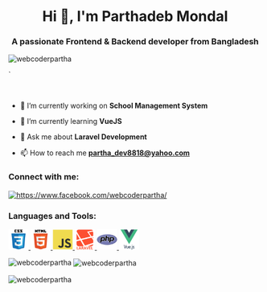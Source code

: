 <h1 align="center">Hi 👋, I'm Parthadeb Mondal</h1>
<h3 align="center">A passionate Frontend & Backend developer from Bangladesh</h3>

<p align="left"> <img src="https://komarev.com/ghpvc/?username=webcoderpartha&label=Profile%20views&color=0e75b6&style=flat" alt="webcoderpartha" /> </p>
`<p align="left"> <a href="https://twitter.com/" target="blank"><img src="https://img.shields.io/twitter/follow/?logo=twitter&style=for-the-badge" alt="" /></a> </p>

- 🔭 I’m currently working on **School Management System**

- 🌱 I’m currently learning **VueJS**

- 💬 Ask me about **Laravel Development**

- 📫 How to reach me **partha_dev8818@yahoo.com**

<h3 align="left">Connect with me:</h3>
<p align="left">
<a href="https://www.facebook.com/webcoderpartha/" target="blank"><img align="center" src="https://raw.githubusercontent.com/rahuldkjain/github-profile-readme-generator/master/src/images/icons/Social/facebook.svg" alt="https://www.facebook.com/webcoderpartha/" height="30" width="40" /></a>
</p>

<h3 align="left">Languages and Tools:</h3>
<p align="left"> <a href="https://www.w3schools.com/css/" target="_blank" rel="noreferrer"> <img src="https://raw.githubusercontent.com/devicons/devicon/master/icons/css3/css3-original-wordmark.svg" alt="css3" width="40" height="40"/> </a> <a href="https://www.w3.org/html/" target="_blank" rel="noreferrer"> <img src="https://raw.githubusercontent.com/devicons/devicon/master/icons/html5/html5-original-wordmark.svg" alt="html5" width="40" height="40"/> </a> <a href="https://developer.mozilla.org/en-US/docs/Web/JavaScript" target="_blank" rel="noreferrer"> <img src="https://raw.githubusercontent.com/devicons/devicon/master/icons/javascript/javascript-original.svg" alt="javascript" width="40" height="40"/> </a> <a href="https://laravel.com/" target="_blank" rel="noreferrer"> <img src="https://raw.githubusercontent.com/devicons/devicon/master/icons/laravel/laravel-plain-wordmark.svg" alt="laravel" width="40" height="40"/> </a> <a href="https://www.php.net" target="_blank" rel="noreferrer"> <img src="https://raw.githubusercontent.com/devicons/devicon/master/icons/php/php-original.svg" alt="php" width="40" height="40"/> </a> <a href="https://vuejs.org/" target="_blank" rel="noreferrer"> <img src="https://raw.githubusercontent.com/devicons/devicon/master/icons/vuejs/vuejs-original-wordmark.svg" alt="vuejs" width="40" height="40"/> </a> </p>

<p><img align="left" src="https://github-readme-stats.vercel.app/api/top-langs?username=webcoderpartha&show_icons=true&locale=en&layout=compact" alt="webcoderpartha" /></p>

<p>&nbsp;<img align="center" src="https://github-readme-stats.vercel.app/api?username=webcoderpartha&show_icons=true&locale=en" alt="webcoderpartha" /></p>

<p><img align="center" src="https://github-readme-streak-stats.herokuapp.com/?user=webcoderpartha&" alt="webcoderpartha" /></p>
